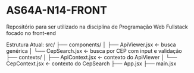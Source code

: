 # AS64A-N14-FRONT
Repositório para ser utilizado na disciplina de Programação Web Fullstack focado no front-end

Estrutura Atual:
src/
├── components/
│   ├── ApiViewer.jsx      ← busca genérica
│   └── CepSearch.jsx      ← busca por CEP com input e validação
├── contexts/
│   ├── ApiContext.jsx     ← contexto do ApiViewer
│   └── CepContext.jsx     ← contexto do CepSearch
├── App.jsx
├── main.jsx
